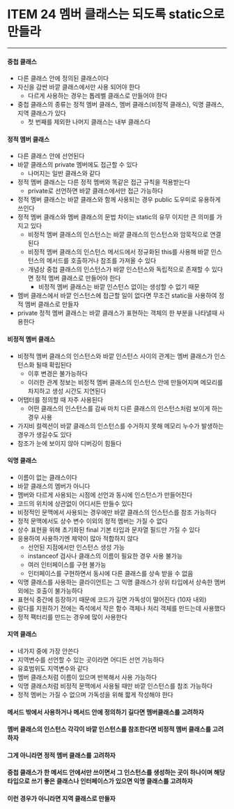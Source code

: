 # ITEM 24 멤버 클래스는 되도록 static으로 만들라

--------------------------------------------

#### 중첩 클래스
* 다른 클래스 안에 정의된 클래스이다
* 자신을 감싼 바깥 클래스에서만 사용 되어야 한다
  * 다르게 사용하는 경우는 톱레벨 클래스로 만들어야 한다
* 중첩 클래스의 종류는 정적 멤버 클래스, 멤버 클래스(비정적 클래스), 익명 클래스, 지역 클래스가 있다
  * 첫 번째를 제외한 나머지 클래스는 내부 클래스다

#### 정적 멤버 클래스
* 다른 클래스 안에 선언된다
* 바깥 클래스의 private 멤버에도 접근할 수 있다
  * 나머지는 일반 클래스와 같다
* 정적 멤버 클래스는 다른 정적 멤버와 똑같은 접근 규칙을 적용받는다
  * private로 선언하면 바깥 클래스에서만 접근 가능하다
* 정적 멤버 클래스는 바깥 클래스와 함께 사용되는 경우 public 도우미로 유용하게 쓰인다
* 정적 멤버 클래스와 멤버 클래스의 문법 차이는 static의 유무 이지만 큰 의미를 가지고 있다
  * 비정적 멤버 클래스의 인스턴스는 바깥 클래스의 인스턴스와 암묵적으로 연결된다
  * 비정적 멤버 클래스의 인스턴스 메서드에서 정규화된 this를 사용해 바깥 인스턴스의 메서드를 호출하거나 참조를 가져올 수 있다
  * 개념상 중첩 클래스의 인스턴스가 바깥 인스턴스와 독립적으로 존재할 수 있다면 정적 멤버 클래스로 만들어야 한다
    * 비정적 멤버 클래스는 바깥 인스턴스 없이는 생성할 수 없기 때문
* 멤버 클래스에서 바깥 인스턴스에 접근할 일이 없다면 무조건 static을 사용하여 정적 멤버 클래스로 만들자
* private 정적 멤버 클래스는 바깥 클래스가 표현하는 객체의 한 부분을 나타낼때 사용한다

#### 비정적 멤버 클래스
* 비정적 멤버 클래스의 인스턴스와 바깥 인스턴스 사이의 관계는 멤버 클래스가 인스턴스화 될때 확립된다
  * 이후 변경은 불가능하다
  * 이러한 관계 정보는 비정적 멤버 클래스의 인스턴스 안에 만들어지며 메모리를 차지하고 생성 시간도 지연된다
* 어탭터를 정의할 때 자주 사용된다
  * 어떤 클래스의 인스턴스를 감싸 마치 다른 클래스의 인스턴스처럼 보이게 하는 경우 사용
* 가지비 컬렉션이 바깥 클래스의 인스턴스를 수거하지 못해 메모리 누수가 발생하는 경우가 생길수도 있다
* 참조가 눈에 보이지 않아 디버깅이 힘들다

#### 익명 클래스
* 이름이 없는 클래스이다
* 바깥 클래스의 멤버가 아니다
* 멤버와 다르게 사용되는 시점에 선언과 동시에 인스턴스가 만들어진다
* 코드의 위치에 상관없이 어디서든 만들수 있다
* 비정적인 문맥에서 사용되는 경우에만 바깥 클래스의 인스턴스를 참조 가능하다
* 정적 문맥에서도 상수 변수 이외의 정적 멤버는 가질 수 없다
* 상수 표현을 위해 초기화된 final 기본 타입과 문자열 필드만 가질 수 있다
* 응용하여 사용하기엔 제약이 많아 적합하지 않다
  * 선언된 지점에서만 인스턴스 생성 가능
  * instanceof 검사나 클래스의 이름이 필요한 경우 사용 불가능
  * 여러 인터페이스를 구현 불가능
  * 인터페이스를 구현하면서 동시에 다른 클래스를 상속 받을 수 없음
* 익명 클래스를 사용하는 클라이언트는 그 익명 클래스가 상위 타입에서 상속한 멤버 외에는 호출이 불가능하다
* 표현식 중간에 등장하기 때문에 코드가 길면 가독성이 떨어진다 (10자 내외)
* 람다를 지원하기 전에는 즉석에서 작은 함수 객체나 처리 객체를 만드는데 사용했다
* 정적 팩터리를 만드는 경우에 많이 사용한다

#### 지역 클래스
* 네가지 중에 가장 안쓴다
* 지역변수를 선언할 수 있는 곳이라면 어디든 선언 가능하다
* 유효범위도 지역변수와 같다
* 멤버 클래스처럼 이름이 있으며 반복해서 사용 가능하다
* 익명 클래스처럼 비정적 문맥에서 사용될 때만 바깥 인스턴스를 참조 가능하다
* 정적 멤버는 가질 수 없으며 가독성을 위해 짧게 작성해야 한다

#### 메서드 밖에서 사용하거나 메서드 안에 정의하기 길다면 멤버클래스를 고려하자
#### 멤버 클래스의 인스턴스 각각이 바깥 인스턴스를 참조한다면 비정적 멤버 클래스를 고려하자
#### 그게 아니라면 정적 멤버 클래스를 고려하자
#### 중첩 클래스가 한 메서드 안에서만 쓰이면서 그 인스턴스를 생성하는 곳이 하나이며 해당 타입으로 쓰기 좋은 클래스나 인터페이스가 있으면 익명 클래스를 고려하자
#### 이런 경우가 아니라면 지역 클래스로 만들자